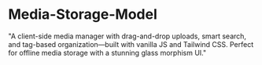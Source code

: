 # Media-Storage-Model
"A client-side media manager with drag-and-drop uploads, smart search, and tag-based organization—built with vanilla JS and Tailwind CSS. Perfect for offline media storage with a stunning glass morphism UI."
